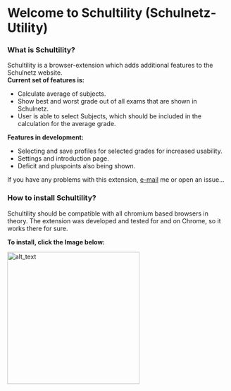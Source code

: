 # Welcome to Schultility (Schulnetz-Utility)

### What is Schultility?
Schultility is a browser-extension which adds additional features to the Schulnetz website.\
**Current set of features is:**
- Calculate average of subjects.
- Show best and worst grade out of all exams that are shown in Schulnetz.
- User is able to select Subjects, which should be included in the calculation for the average grade.

**Features in development:**
- Selecting and save profiles for selected grades for increased usability. 
- Settings and introduction page.
- Deficit and pluspoints also being shown.

If you have any problems with this extension, [e-mail](mailto:benjaminmikagerresheim@gmail.com) me or open an issue...

### How to install Schultility?

Schultility should be compatible with all chromium based browsers in theory. The extension was developed and tested for and on Chrome, so it works there for sure.

**To install, click the Image below:**

[<img alt="alt_text" width="300px" src="https://benjishomelab.ddns.net/img/img.png" />](https://chromewebstore.google.com/detail/schultility/gaohnlicaaajallonnghcpbkicfepion?authuser=0&hl=de&pli=1)


